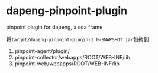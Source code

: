 # dapeng-pinpoint-plugin
pinpoint plugin for dapeng, a soa frame

将`target/dapeng-pinpoint-plugin-1.0-SNAPSHOT.jar`包拷到：
1. pinpoint-agent/plugin/
2. pinpoint-collector/webapps/ROOT/WEB-INF/lib
3. pinpoint-web/webapps/ROOT/WEB-INF/lib

